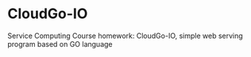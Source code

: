 # CloudGo-IO
Service Computing Course homework: CloudGo-IO, simple web serving program based on GO language
